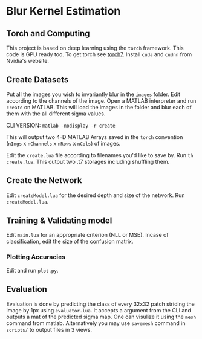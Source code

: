 # Blur Kernel Estimation
## Torch and Computing
This project is based on deep learning using the `torch` framework. This code is GPU ready too. To get torch see [torch7](http://torch.ch). Install `cuda` and `cudnn` from Nvidia's website. 

## Create Datasets
Put all the images you wish to invariantly blur in the `images` folder. Edit according to the channels of the image. Open a MATLAB interpreter and run `create` on MATLAB. This will load the images in the folder and blur each of them with the all different sigma values.

CLI VERSION: `matlab -nodisplay -r create`

This will output two 4-D MATLAB Arrays saved in the `torch` convention (`nImgs` x `nChannels` x `nRows` x `nCols`) of images.

Edit the `create.lua` file according to filenames you'd like to save by. Run `th create.lua`. This output two .t7 storages including shuffling them. 

## Create the Network
Edit `createModel.lua` for the desired depth and size of the network. Run `createModel.lua`. 

## Training & Validating model 
Edit `main.lua` for an appropriate criterion (NLL or MSE). Incase of classification, edit the size of the confusion matrix. 

### Plotting Accuracies
Edit and run `plot.py`. 

## Evaluation
Evaluation is done by predicting the class of every 32x32 patch striding the image by 1px using `evaluator.lua`. It accepts a argument from the CLI and outputs a mat of the predicted sigma map. One can visulize it using the `mesh` command from matlab. Alternatively you may use `savemesh` command in `scripts/` to output files in 3 views.